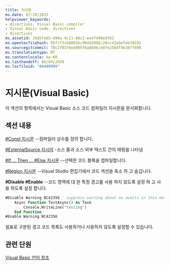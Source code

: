 ```yaml
---
title: 지시문
ms.date: 07/20/2015
helpviewer_keywords:
- directives, Visual Basic compiler
- Visual Basic code, directives
- directives
ms.assetid: 20d5fe65-490a-4c23-88c2-ee4f490ed762
ms.openlocfilehash: b5fcf3cb8801bc99dd2096c28cc41ebefeb34592
ms.sourcegitcommit: f8c270376ed905f6a8896ce0fe25b4f4b38ff498
ms.translationtype: MT
ms.contentlocale: ko-KR
ms.lasthandoff: 06/04/2020
ms.locfileid: "84409999"
---
```

# <a name="directives-visual-basic"></a>지시문(Visual Basic)

이 섹션의 항목에서는 Visual Basic 소스 코드 컴파일러 지시문을 문서화합니다.  
  
## <a name="in-this-section"></a>섹션 내용  

 [#Const 지시문](const-directive.md) --컴파일러 상수를 정의 합니다.  
  
 [#ExternalSource 지시어](externalsource-directive.md) -소스 줄과 소스 외부 텍스트 간의 매핑을 나타냄  
  
 [#If ... Then ... #Else 지시문](if-then-else-directives.md) --선택한 코드 블록을 컴파일합니다.  
  
 [#Region 지시문](region-directive.md) --Visual Studio 편집기에서 코드 섹션을 축소 하 고 숨깁니다.  
  
 **#Disable #Enable** --코드 영역에 대 한 특정 경고를 사용 하지 않도록 설정 하 고 사용 하도록 설정 합니다.  
  
```vb  
#Disable Warning BC42356 ' suppress warning about no awaits in this method  
    Async Function TestAsync() As Task  
        Console.WriteLine("testing")  
    End Function  
#Enable Warning BC42356  
```  
  
 쉼표로 구분된 경고 코드 목록도 사용하거나 사용하지 않도록 설정할 수 있습니다.  
  
## <a name="related-sections"></a>관련 단원  

 [Visual Basic 언어 참조](../index.md)  
  
